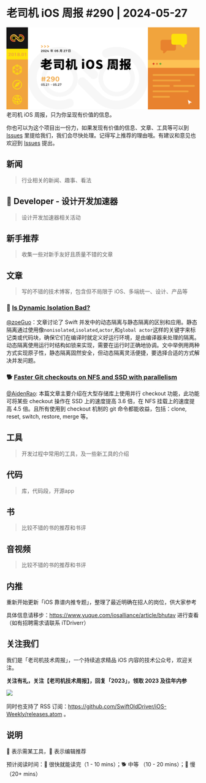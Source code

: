 # 老司机 iOS 周报 #290 | 2024-05-27

![ios-weekly](https://github.com/SwiftOldDriver/iOS-Weekly/blob/master/assets/weekly-header/290.jpg?raw=true)
老司机 iOS 周报，只为你呈现有价值的信息。

你也可以为这个项目出一份力，如果发现有价值的信息、文章、工具等可以到 [Issues](https://github.com/SwiftOldDriver/iOS-Weekly/issues) 里提给我们，我们会尽快处理。记得写上推荐的理由哦。有建议和意见也欢迎到 [Issues](https://github.com/SwiftOldDriver/iOS-Weekly/issues) 提出。

## 新闻

> 行业相关的新闻、趣事、看法

##  Developer - 设计开发加速器

> 设计开发加速器相关活动

## 新手推荐

> 收集一些对新手友好且质量不错的文章

## 文章

> 写的不错的技术博客，包含但不局限于 iOS、多端统一、设计、产品等
>
### 🐎 [Is Dynamic Isolation Bad?](https://www.massicotte.org/dynamic-isolation)

[@zoeGuo](https://github.com/zoeGuo)：文章讨论了 Swift 并发中的动态隔离与静态隔离的区别和应用。静态隔离通过使用像`nonisolated`,`isolated`,`actor`,和`global actor`这样的关键字来标记类或代码块，确保它们在编译时就定义好运行环境，是由编译器来处理的隔离。动态隔离使用运行时结构如锁来实现，需要在运行时正确地协调。文中举例用两种方式实现原子性，静态隔离固然安全，但动态隔离灵活便捷，要选择合适的方式解决并发问题。


### 🐕 [Faster Git checkouts on NFS and SSD with parallelism](https://matheustavares.gitlab.io/posts/parallel-checkout)

[@AidenRao](https://weibo.com/AidenRao): 本篇文章主要介绍在大型存储库上使用并行 checkout 功能，此功能可将某些 checkout 操作在 SSD 上的速度提高 3.6 倍，在 NFS 挂载上的速度提高 4.5 倍。且所有使用到 checkout 机制的 git 命令都能收益，包括：clone, reset, switch, restore, merge 等。

## 工具

> 开发过程中常用的工具，及一些新工具的介绍

## 代码

> 库，代码段，开源app

## 书

> 比较不错的书的推荐和书评

## 音视频

> 比较不错的书的推荐和书评

## 内推

重新开始更新「iOS 靠谱内推专题」，整理了最近明确在招人的岗位，供大家参考

具体信息请移步：https://www.yuque.com/iosalliance/article/bhutav 进行查看（如有招聘需求请联系 iTDriverr）

## 关注我们

我们是「老司机技术周报」，一个持续追求精品 iOS 内容的技术公众号，欢迎关注。

**关注有礼，关注【老司机技术周报】，回复「2023」，领取 2023 及往年内参**

![](https://github.com/SwiftOldDriver/iOS-Weekly/blob/master/assets/qrcode_for_wechat.jpg?raw=true)

同时也支持了 RSS 订阅：https://github.com/SwiftOldDriver/iOS-Weekly/releases.atom 。

## 说明

🚧 表示需某工具，🌟 表示编辑推荐

预计阅读时间：🐎 很快就能读完（1 - 10 mins）；🐕 中等 （10 - 20 mins）；🐢 慢（20+ mins）
